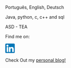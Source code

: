 
Português, English, Deutsch

Java, python, c, c++ and sql

ASD - TEA


Find me on:
 
 <div>
 <a href="https://www.linkedin.com/in/gisela-ortt-2bb40a196/" target="blank"><img align="center" src="linkedinLogo.png" alt="linkedin" height="30" width="30"/>  </a>
 </div>

Check Out my [personal blog!](https://giselaortt.github.io/)


